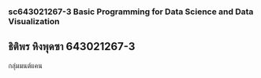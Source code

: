 ### sc643021267-3 Basic Programming for Data Science and Data Visualization
ธิติพร หิงพุดซา 643021267-3
---------------------
กลุ่มมนต์แคน 
